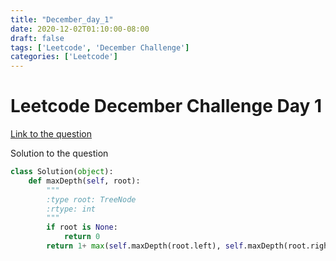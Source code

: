 ```yaml
---
title: "December_day_1"
date: 2020-12-02T01:10:00-08:00
draft: false
tags: ['Leetcode', 'December Challenge']
categories: ['Leetcode']
---
```


# Leetcode December Challenge Day 1

[Link to the question](https://leetcode.com/explore/challenge/card/december-leetcoding-challenge/569/week-1-december-1st-december-7th/3551/ "Day 1")

Solution to the question

```py
class Solution(object):
    def maxDepth(self, root):
        """
        :type root: TreeNode
        :rtype: int
        """
        if root is None:
            return 0
        return 1+ max(self.maxDepth(root.left), self.maxDepth(root.right))
```